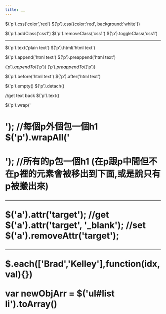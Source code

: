 ```yaml
---
title: __
---
```




$('p').css('color','red')
$('p').css({color:'red', background:'white'})


$('p').addClass('css1')
$('p').removeClass('css1')
$('p').toggleClass('css1')

---

$('p').text('plain text')
$('p').html('html text')

$('p').append('html text')
$('p').preappend('html text')

$('p').appendTo($('p'))
$('p').preappendTo($('p'))

$('p').before('html text')
$('p').after('html text')

$('p').empty()
$('p').detach()

//get text back
$('p').text()

$('p').wrap('<h1>');	//每個p外個包一個h1
$('p').wrapAll('<h1>');	//所有的p包一個h1 (在p跟p中間但不在p裡的元素會被移出到下面,或是說只有p被搬出來)

---

$('a').attr('target');			//get
$('a').attr('target', '_blank');	//set
$('a').removeAttr('target');


---

$.each(['Brad','Kelley'],function(idx,val){})

var newObjArr = $('ul#list li').toArray()





